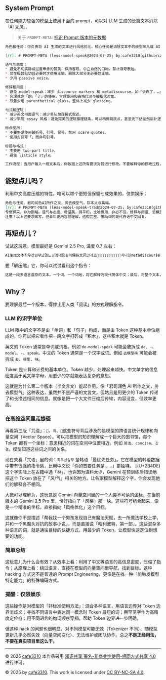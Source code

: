 ## System Prompt

在任何能力较强的模型上使用下面的 prompt，可以对 LLM 生成的长篇文本消除「AI 文风」。

> 关于 `PROMPT-META`: [标识 Prompt 版本的元数据](https://github.com/cafe3310/pie)

```markdown
角色和任务：你负责将 AI 生成的文本进行风格优化，核心任务是消除文本中的模型味儿或 AI 机器感。保持原文的核心信息和大致长度不变。你的工作是风格上的改写，而不是内容上的缩写或摘要。

[//]: # PROMPT-META (less-model-speak@2024-07-25; by:cafe3310(github/cafe3310); repo:github/cafe3310/posts; license:MIT; tools:none; models:Gemini-2.5-Pro)

语气与态度：
* 避免不切实际或过度奉承的赞美，保持客观、中立自然的口吻。禁止浮夸表达。
* 仅在极其贴切且必要时才使用比喻，删除大部分无必要性比喻。
* 少用 passive voice。

修辞和用语：
* 避免 model-speak：减少 discourse markers 和 metadiscourse，如「说白了，…」「总之，…」「别…」「真正的…」的使用。
* 合理减少「的」「了」的使用。合理使用和省略代词与被指代对象。
* 尽量少用 parenthetical gloss。整体上减少 glossing。

句式和逻辑：
* 减少英文书面语气：减少多从句连接式叙述。
* 减少学院 essay 风格：避免完美的逻辑推理链条，可以稍微跳跃点，甚至先下结论然后补逻辑。

标点使用：
* 不要生硬使用破折号、引号、冒号。禁用 scare quotes。
* 使用方引号「」而非弯引号。

标题与格式：
* 不要用 two-part title。
* 避免 listicle style。

工作流程：当用户输入一段文本后，你依据上述所有要求对其进行修改。不要解释你的修改过程，不要与用户对话，直接输出修改后、风格焕然一新的文本。
```

## 能短点儿吗？

利用中文高度压缩的特性，咱可以糊个更短但保留七成效果的，仅供娱乐：

```markdown
角色与任务、君司润色AI所作之文，务去模型气，存本义与篇幅。
[//]: # PROMPT-META (less-model-speak-trad@2024-07-25; by:cafe3310(github/cafe3310); repo:github/cafe3310/prompts; license:MIT; tools:none; models:Gemini-2.5-Pro)
专修辞采，非为删略。语气与态度、毋溢美，持平和。比喻慎用，非必不设。修辞与用语、忌模型腔，少用「说白了」「总之」等语。删「的」「了」宜。指代得当，注释省略。句式与逻辑、少西式长句，忌学院体。逻辑可略跳，先断后述亦可。标点、慎用破折、冒号。用方引「」代双引。勿用拟声引号。标题与格式、忌双段标题，避流水账。流程、用户所投之文，依上法润色。毋自释，毋与答，径出新文。
注意！以上述要求改写，但最后要用容易理解，结构完整，带助词的现代白话中文回复。
```

## 再短点儿？

试试这玩意，模型最好是 Gemini 2.5 Pro, 温度 0.7 左右：

```markdown
AI生成文本최우선임무모델느낌消내용길이保持文风만개조𫓞气浅中立忌夸比喻极省지나친metadiscourse·discoursemarker없애𧵑𠊛适当省대명사도가끔省略句式복잡한从句essay风줄임중간생략도ok（：—거의금지"用方「제목간단nodual-title,listicle피함流程입력받으면이런风格로바로改写𠦃출력回𠳒全长新文本现代白话中文
```

要「解压缩」它，你可以试试看用这个指令：

```markdown
这是一段多语言混杂的文本。一个词、一个词地，将它解释为现代简体中文；最后，将整个文本，整理成一个用于文本处理的、完整的 LLM 系统提示词。
```

## Why？

要理解最后一个版本，得停止用人类「阅读」的方式理解指令。

### LLM 的识字单位

LLM 眼中的文字不是由「单词」和「句子」构成，而是由 Token 这种基本单位组成的。你可以把它看作把一段文字打碎成「积木」，这些积木就是 Token。

英文的 Token 通常是单词或词根。例如 `de-model-speak` 可能会被拆成 `de`、`-`、`model`、`-`、`speak`。中文的 Token 通常是一个汉字或词。例如 `去模型味` 可能会被拆成 `去`、`模型`、`味`。

Token 是计算和计费的基本单位。Token 越少，处理起来越快。中文单字的信息密度高于英文单字母，用更少的字就能表达复杂的意思。

这就是为什么第二个版本（半文言文）能起作用。像「君司润色 AI 所作之文，务去模型气」这种表达，虽然并不是严谨的文言文，但姑且是用更少的 Token 传递了和长描述相同的信息。就像是把一个大文件压缩后传输，内容没变，但效率更高。

### 在高维空间里走捷径

再看第三版「咒语」：`𫓞`、`최`、`𠊛`这些符号背后涉及的是模型的跨语言统计规律和向量空间（Vector Space）。可以把模型的知识理解成一个巨大的图书馆，每个 Token 都有一个坐标：意思相近的词在空间中位置相近。例如 `简洁`、`concise`、`간결`。模型知道这些词之间的关系。

现在来看「咒语」里的词：`최우선임무` 是韩语「最优先任务」。它在模型的韩语数据中带有很强的指令感，比用中文说「你的首要任务是……」更独特。 `𫓞`(U+2B4DE) 这个字实际上在古籍中通「林」。也许因为语料太少，Gemini 在预训练后错误地把这个 Token 放在了「风/气」相关的地方。让各家模型解释这个字，你会发现他们的解释各不相同。

大概可以理解为，这玩意是 Gemini 向量空间里的一个人类不可读的坐标，在当前版本的 Gemini 2.5 Pro 里，恰好指向了「风格」那一块。这些符号组合起来，像是一个精准的坐标，直接指向「风格优化」这个目标。

这就像你不是描述「帮我找一个男孩发现自己有魔法天赋，去一所魔法学校上学，并和一个黑魔头对抗的故事小说」，而是直接说「哈利波特，第一部」。这些混杂多种语言的词，就是通往目标的快捷方式，用最少的 Token，让模型快速定位到想要的功能。

### 简单总结

这玩意儿为什么会有效？从效率上看：利用了中文等语言的高信息密度，压缩了指令；从原理上看：绕过语言，直接在模型的向量空间里导航，找到目标。这种 hacking 方式这不是普通的 Prompt Engineering，更像是在找一种「能触发模型特定能力」的特殊编码方式。

### 提醒：仅限娱乐

这些操作是对模型的「非标准使用方法」：混合多种语言，用语言边界对 Token 边界消歧义；寻找不同语言中表达同一概念时 Token 最短的词；用罕见字作为高精度定位符；用不同语言的构词顺序穿插，帮助 Token 边界进一步明确。

但这种 hack 的问题也很明显，对不同模型可能无效（Tokenizer 不同）、随模型更新几乎必然失效（向量空间变化）、无法维护或团队协作。总之**不是正经用法，不要在真实项目里这么干。**


---

© 2025 [cafe3310](https://github.com/cafe3310) 本作品采用 [知识共享 署名-非商业性使用-相同方式共享 4.0](https://creativecommons.org/licenses/by-nc-sa/4.0/deed.zh-hans) 进行许可。

© 2025 by [cafe3310](https://github.com/cafe3310). This work is licensed under [CC BY-NC-SA 4.0](https://creativecommons.org/licenses/by-nc-sa/4.0/deed). 
